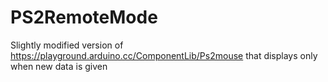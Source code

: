 # PS2RemoteMode

Slightly modified version of https://playground.arduino.cc/ComponentLib/Ps2mouse that displays only when new data is given
